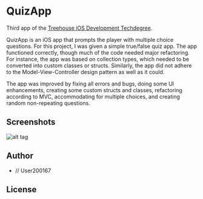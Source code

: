 # QuizApp
Third app of the [Treehouse iOS Development Techdegree](https://teamtreehouse.com/techdegree/ios-development).


QuizApp is an iOS app that prompts the player with multiple choice questions. For this project, I was given a simple true/false quiz app. The app functioned correctly, though much of the code needed major refactoring. For instance, the app was based on collection types, which needed to be converted into custom classes or structs. Similarly, the app did not adhere to the Model-View-Controller design pattern as well as it could.

The app was improved by fixing all errors and bugs, doing some UI enhancements, creating some custom structs and classes, refactoring according to MVC, accommodating for multiple choices, and creating random non-repeating questions.

## Screenshots

![alt tag](https://i.imgur.com/4H5ZQix.jpg)

## Author

* // User200167

## License
